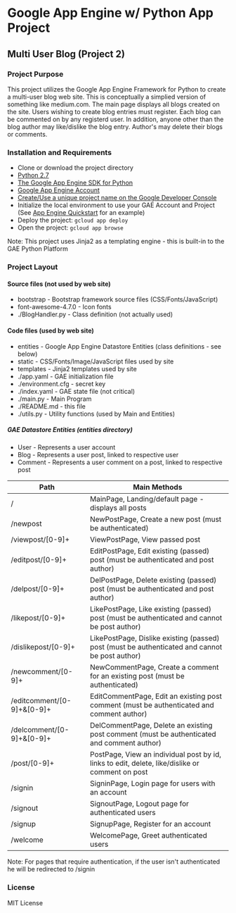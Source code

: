 # Google App Engine w/ Python App Project
## Multi User Blog (Project 2)

### Project Purpose
This project utilizes the Google App Engine Framework for Python to create a multi-user blog web site.  This is conceptually a simplied version of something like medium.com.  The main page displays all blogs created on the site.  Users wishing to create blog entries must register.  Each blog can be commented on by any registerd user.  In addition, anyone other than the blog author may like/dislike the blog entry.  Author's may delete their blogs or comments.

### Installation and Requirements
* Clone or download the project directory
* [Python 2.7](https://www.python.org/downloads/)
* [The Google App Engine SDK for Python](https://cloud.google.com/appengine/downloads#Google_App_Engine_SDK_for_Python)
* [Google App Engine Account](https://console.cloud.google.com/appengine/)
* [Create/Use a unique project name on the Google Developer Console](https://console.cloud.google.com/)
* Initialize the local environment to use your GAE Account and Project (See [App Engine Quickstart](https://cloud.google.com/appengine/docs/python/quickstart) for an example)
* Deploy the project:  `gcloud app deploy`
* Open the project:  `gcloud app browse`

Note:  This project uses Jinja2 as a templating engine - this is built-in to the GAE Python Platform

### Project Layout
#### Source files (not used by web site)
* bootstrap - Bootstrap framework source files (CSS/Fonts/JavaScript)
* font-awesome-4.7.0 - Icon fonts
* ./BlogHandler.py - Class definition (not actually used)

#### Code files (used by web site)
* entities - Google App Engine Datastore Entities (class definitions - see below)
* static - CSS/Fonts/Image/JavaScript files used by site
* templates - Jinja2 templates used by site
* ./app.yaml - GAE initialization file
* ./environment.cfg - secret key
* ./index.yaml - GAE state file (not critical)
* ./main.py - Main Program
* ./README.md - this file
* ./utils.py - Utility functions (used by Main and Entities)

##### GAE Datastore Entities (entities directory)
* User - Represents a user account
* Blog - Represents a user post, linked to respective user
* Comment - Represents a user comment on a post, linked to respective post

Path | Main Methods
-----|--------------
/ | MainPage, Landing/default page - displays all posts 
/newpost | NewPostPage, Create a new post (must be authenticated)
/viewpost/[0-9]+ | ViewPostPage, View passed post
/editpost/[0-9]+ | EditPostPage, Edit existing (passed) post (must be authenticated and post author)
/delpost/[0-9]+ | DelPostPage, Delete existing (passed) post (must be authenticated and post author)
/likepost/[0-9]+ | LikePostPage, Like existing (passed) post (must be authenticated and cannot be post author)
/dislikepost/[0-9]+ | LikePostPage, Dislike existing (passed) post (must be authenticated and cannot be post author)
/newcomment/[0-9]+ | NewCommentPage, Create a comment for an existing post (must be authenticated)
/editcomment/[0-9]+&[0-9]+ | EditCommentPage, Edit an existing post comment (must be authenticated and comment author)
/delcomment/[0-9]+&[0-9]+ | DelCommentPage, Delete an existing post comment (must be authenticated and comment author)
/post/[0-9]+ | PostPage, View an individual post by id, links to edit, delete, like/dislike or comment on post
/signin | SigninPage, Login page for users with an account
/signout | SignoutPage, Logout page for authenticated users
/signup | SignupPage, Register for an account
/welcome | WelcomePage, Greet authenticated users

Note:  For pages that require authentication, if the user isn't authenticated he will be redirected to /signin

### License
MIT License

